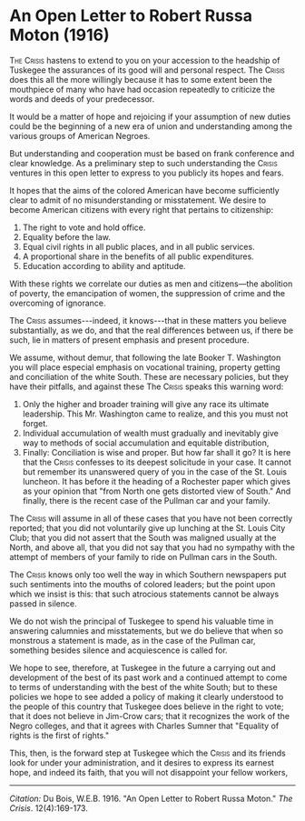 <!--
title:   An Open Letter to Robert Russa Moton
author:  Du Bois, W.E.B.
journal: The Crisis
year:    1916
volume:  12
issue:   4
pages:   169-173
-->

# An Open Letter to Robert Russa Moton (1916)

<span style="font-variant:small-caps;">The Crisis</span>
hastens to extend to you on your accession to the headship of Tuskegee the  assurances of its good will and personal respect. The <span style="font-variant:small-caps;">Crisis</span> 
does this all the more willingly because it has to some extent been the mouthpiece of many who have had occasion repeatedly to criticize the words and deeds of your predecessor. 

It would be a matter of hope and rejoicing if your assumption of new duties could be the beginning of a new era of union and understanding among the various groups of American Negroes. 

But understanding and cooperation must be based on frank conference and clear knowledge. As a preliminary step to such understanding the <span style="font-variant:small-caps;">Crisis</span> ventures in this open letter to express to you publicly its hopes and fears. 

It hopes that the aims of the colored American have become sufficiently clear to admit of no misunderstanding or misstatement. We desire to become American citizens with every right that pertains to citizenship: 

1. The right to vote and hold office. 
2. Equality before the law. 
3. Equal civil rights in all public places, and in all public services. 
4. A proportional share in the benefits of all public expenditures. 
5. Education according to ability and aptitude. 

With these rights we correlate our duties as men and citizens—the abolition of poverty, the emancipation of women, the suppression of crime and the overcoming of ignorance. 

The <span style="font-variant:small-caps;">Crisis</span> assumes---indeed, it knows---that in these matters you believe substantially, as we do, and that the real differences between us, if there be such, lie in matters of present emphasis and present procedure. 

We assume, without demur, that following the late Booker T. Washington you will place especial emphasis on vocational training, property getting and conciliation of the white South. These are necessary policies, but they have their pitfalls, and against these The <span style="font-variant:small-caps;">Crisis</span> speaks this warning word: 

1. Only the higher and broader training will give any race its ultimate leadership. This Mr. Washington came to realize, and this you must not forget. 
2. Individual accumulation of wealth must gradually and inevitably give way to methods of social accumulation and equitable distribution, 
3. Finally: Conciliation is wise and proper. But how far shall it go? It is here that the <span style="font-variant:small-caps;">Crisis</span> confesses to its deepest solicitude in your case. It cannot but remember its unanswered query of you in the case of the St. Louis luncheon. It has before it the heading of a Rochester paper which gives as your opinion that "from North one gets distorted view of South." And finally, there is the recent case of the Pullman car and your family. 

The <span style="font-variant:small-caps;">Crisis</span> will assume in all of these cases that you have not been correctly reported; that you did not voluntarily give up lunching at the St. Louis City Club; that you did not assert that the South was maligned usually at the North, and above all, that you did not say that you had no sympathy with the attempt of members of your family to ride on Pullman cars in the South. 

The <span style="font-variant:small-caps;">Crisis</span> knows only too well the way in which Southern newspapers put such sentiments into the mouths of colored leaders; but the point upon which we insist is this: that such atrocious statements cannot be always passed in silence. 

We do not wish the principal of Tuskegee to spend his valuable time in answering calumnies and misstatements, but we do believe that when so monstrous a statement is made, as in the case of the Pullman car, something besides silence and acquiescence is called for. 

We hope to see, therefore, at Tuskegee in the future a carrying out and development of the best of its past work and a continued attempt to come to terms of understanding with the best of the white South; but to these policies we hope to see added a policy of making it clearly understood to the people of this country that Tuskegee does believe in the right to vote; that it does not believe in Jim-Crow cars; that it recognizes the work of the Negro colleges, and that it agrees with Charles Sumner that "Equality of rights is the first of rights." 

This, then, is the forward step at Tuskegee which the <span style="font-variant:small-caps;">Crisis</span> and its friends look for under your administration, and it desires to express its earnest hope, and indeed its faith, that you will not disappoint your fellow workers, 

______________
*Citation:* Du Bois, W.E.B. 1916. "An Open Letter to Robert Russa Moton." *The Crisis*. 12(4):169-173.
